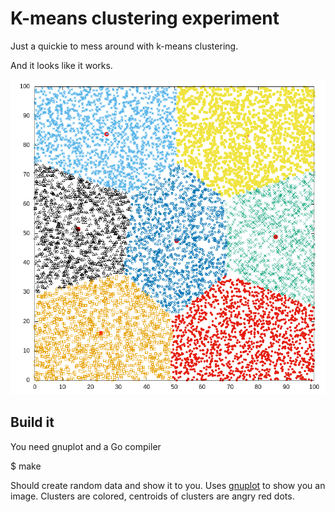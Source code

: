 # K-means clustering experiment

Just a quickie to mess around with k-means clustering.

And it looks like it works.

![grouped by color](k7.png?raw=true)

## Build it

You need gnuplot and a Go compiler

   $ make

Should create random data and show it to you.
Uses [gnuplot](http://www.gnuplot.info/)
to show you an image.
Clusters are colored, centroids of clusters are angry red dots.
